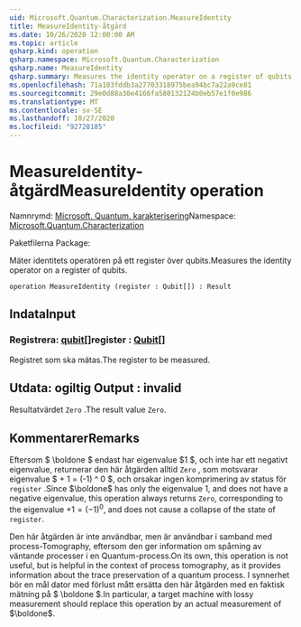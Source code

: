 ```yaml
---
uid: Microsoft.Quantum.Characterization.MeasureIdentity
title: MeasureIdentity-åtgärd
ms.date: 10/26/2020 12:00:00 AM
ms.topic: article
qsharp.kind: operation
qsharp.namespace: Microsoft.Quantum.Characterization
qsharp.name: MeasureIdentity
qsharp.summary: Measures the identity operator on a register of qubits.
ms.openlocfilehash: 71a103fddb3a27703318975bea94bc7a22a9ce81
ms.sourcegitcommit: 29e0d88a30e4166fa580132124b0eb57e1f0e986
ms.translationtype: MT
ms.contentlocale: sv-SE
ms.lasthandoff: 10/27/2020
ms.locfileid: "92728185"
---
```

# <a name="measureidentity-operation"></a><span data-ttu-id="29675-102">MeasureIdentity-åtgärd</span><span class="sxs-lookup"><span data-stu-id="29675-102">MeasureIdentity operation</span></span>

<span data-ttu-id="29675-103">Namnrymd: [Microsoft. Quantum. karakterisering](xref:Microsoft.Quantum.Characterization)</span><span class="sxs-lookup"><span data-stu-id="29675-103">Namespace: [Microsoft.Quantum.Characterization](xref:Microsoft.Quantum.Characterization)</span></span>

<span data-ttu-id="29675-104">Paketfilerna [](https://nuget.org/packages/)</span><span class="sxs-lookup"><span data-stu-id="29675-104">Package: [](https://nuget.org/packages/)</span></span>


<span data-ttu-id="29675-105">Mäter identitets operatören på ett register över qubits.</span><span class="sxs-lookup"><span data-stu-id="29675-105">Measures the identity operator on a register of qubits.</span></span>

```qsharp
operation MeasureIdentity (register : Qubit[]) : Result
```


## <a name="input"></a><span data-ttu-id="29675-106">Indata</span><span class="sxs-lookup"><span data-stu-id="29675-106">Input</span></span>

### <a name="register--qubit"></a><span data-ttu-id="29675-107">Registrera: [qubit](xref:microsoft.quantum.lang-ref.qubit)[]</span><span class="sxs-lookup"><span data-stu-id="29675-107">register : [Qubit](xref:microsoft.quantum.lang-ref.qubit)[]</span></span>

<span data-ttu-id="29675-108">Registret som ska mätas.</span><span class="sxs-lookup"><span data-stu-id="29675-108">The register to be measured.</span></span>



## <a name="output--__invalidresult__"></a><span data-ttu-id="29675-109">Utdata: __ogiltig <Result>__</span><span class="sxs-lookup"><span data-stu-id="29675-109">Output : __invalid<Result>__</span></span>

<span data-ttu-id="29675-110">Resultatvärdet `Zero` .</span><span class="sxs-lookup"><span data-stu-id="29675-110">The result value `Zero`.</span></span>

## <a name="remarks"></a><span data-ttu-id="29675-111">Kommentarer</span><span class="sxs-lookup"><span data-stu-id="29675-111">Remarks</span></span>

<span data-ttu-id="29675-112">Eftersom $ \boldone $ endast har eigenvalue $1 $, och inte har ett negativt eigenvalue, returnerar den här åtgärden alltid `Zero` , som motsvarar eigenvalue $ + 1 = (-1) ^ 0 $, och orsakar ingen komprimering av status för `register` .</span><span class="sxs-lookup"><span data-stu-id="29675-112">Since $\boldone$ has only the eigenvalue $1$, and does not have a negative eigenvalue, this operation always returns `Zero`, corresponding to the eigenvalue $+1 = (-1)^0$, and does not cause a collapse of the state of `register`.</span></span>

<span data-ttu-id="29675-113">Den här åtgärden är inte användbar, men är användbar i samband med process-Tomography, eftersom den ger information om spårning av väntande processer i en Quantum-process.</span><span class="sxs-lookup"><span data-stu-id="29675-113">On its own, this operation is not useful, but is helpful in the context of process tomography, as it provides information about the trace preservation of a quantum process.</span></span>
<span data-ttu-id="29675-114">I synnerhet bör en mål dator med förlust mått ersätta den här åtgärden med en faktisk mätning på $ \boldone $.</span><span class="sxs-lookup"><span data-stu-id="29675-114">In particular, a target machine with lossy measurement should replace this operation by an actual measurement of $\boldone$.</span></span>